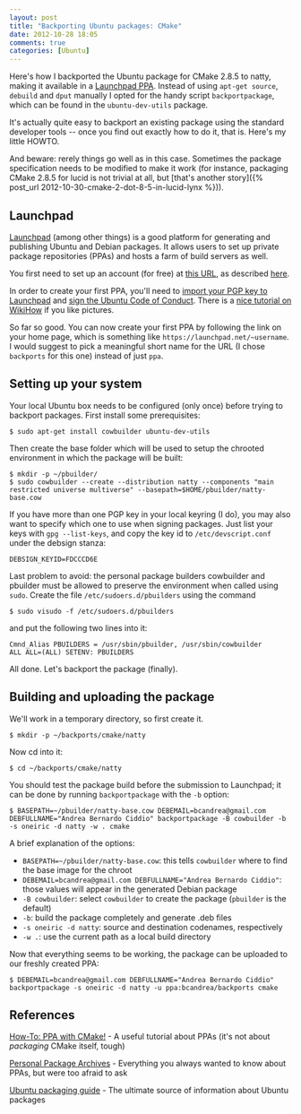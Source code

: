 ```yaml
---
layout: post
title: "Backporting Ubuntu packages: CMake"
date: 2012-10-28 18:05
comments: true
categories: [Ubuntu]
---
```


Here's how I backported the Ubuntu package for CMake 2.8.5 to natty, making it available 
in a [Launchpad PPA](https://ppa.launchpad.net/bcandrea/backports). Instead of using `apt-get source`,
`debuild` and `dput` manually I opted for the handy script `backportpackage`, which can be found in the
`ubuntu-dev-utils` package.

<!-- more -->

It's actually quite easy to backport an existing package using the standard developer tools -- once you find out 
exactly how to do it, that is. Here's my little HOWTO.

And beware: rerely things go well as in this case. Sometimes the package specification needs to be modified 
to make it work (for instance, packaging CMake 2.8.5 for lucid is not trivial at all, but 
[that's another story]({% post_url 2012-10-30-cmake-2-dot-8-5-in-lucid-lynx %})).

## Launchpad

[Launchpad](https://launchpad.net) (among other things) is a good platform for generating and publishing Ubuntu 
and Debian packages. It allows users to set up private package repositories (PPAs) and hosts a farm of build servers as well.

You first need to set up an account (for free) at [this URL](https://login.launchpad.net/+new_account), as described 
[here](https://help.launchpad.net/YourAccount/NewAccount).

In order to create your first PPA, you'll need to [import your PGP key to Launchpad](https://help.launchpad.net/YourAccount/ImportingYourPGPKey)
and [sign the Ubuntu Code of Conduct](https://help.ubuntu.com/community/SigningCodeofConduct). There is a 
[nice tutorial on WikiHow](http://www.wikihow.com/Sign-the-Ubuntu-Code-of-Conduct) if you like pictures.

So far so good. You can now create your first PPA by following the link on your home page, which is something like
`https://launchpad.net/~username`. I would suggest to pick a meaningful short name for the URL (I chose `backports` for
this one) instead of just `ppa`.

## Setting up your system

Your local Ubuntu box needs to be configured (only once) before trying to backport packages. First install some prerequisites:

    $ sudo apt-get install cowbuilder ubuntu-dev-utils

Then create the base folder which will be used to setup the chrooted environment in which the package will be built:

    $ mkdir -p ~/pbuilder/
    $ sudo cowbuilder --create --distribution natty --components "main restricted universe multiverse" --basepath=$HOME/pbuilder/natty-base.cow

If you have more than one PGP key in your local keyring (I do), you may also want to specify which one to use when signing 
packages. Just list your keys with `gpg --list-keys`, and copy the key id to `/etc/devscript.conf` under the debsign stanza:

    DEBSIGN_KEYID=FDCCCD6E

Last problem to avoid: the personal package builders cowbuilder and pbuilder must be allowed to preserve the environment
when called using `sudo`. Create the file `/etc/sudoers.d/pbuilders` using the command

    $ sudo visudo -f /etc/sudoers.d/pbuilders

and put the following two lines into it:

    Cmnd_Alias PBUILDERS = /usr/sbin/pbuilder, /usr/sbin/cowbuilder
    ALL ALL=(ALL) SETENV: PBUILDERS

All done. Let's backport the package (finally).

## Building and uploading the package 

We'll work in a temporary directory, so first create it.

    $ mkdir -p ~/backports/cmake/natty

Now cd into it:

    $ cd ~/backports/cmake/natty

You should test the package build before the submission to Launchpad; it can be done by running `backportpackage` with the `-b` option:

    $ BASEPATH=~/pbuilder/natty-base.cow DEBEMAIL=bcandrea@gmail.com DEBFULLNAME="Andrea Bernardo Ciddio" backportpackage -B cowbuilder -b -s oneiric -d natty -w . cmake

A brief explanation of the options:

* `BASEPATH=~/pbuilder/natty-base.cow`: this tells `cowbuilder` where to find the base image for the chroot
* `DEBEMAIL=bcandrea@gmail.com DEBFULLNAME="Andrea Bernardo Ciddio"`: those values will appear in the generated Debian package
* `-B cowbuilder`: select `cowbuilder` to create the package (`pbuilder` is the default)
* `-b`: build the package completely and generate .deb files
* `-s oneiric -d natty`: source and destination codenames, respectively
* `-w .`: use the current path as a local build directory

Now that everything seems to be working, the package can be uploaded to our freshly created PPA:

    $ DEBEMAIL=bcandrea@gmail.com DEBFULLNAME="Andrea Bernardo Ciddio" backportpackage -s oneiric -d natty -u ppa:bcandrea/backports cmake


## References

[How-To: PPA with CMake!](http://www.simonschneegans.de/?p=346) - A useful tutorial about PPAs (it's not about _packaging_ CMake itself, tough)

[Personal Package Archives](https://help.launchpad.net/Packaging/PPA/) - Everything you always wanted to know about PPAs, but were too afraid to ask

[Ubuntu packaging guide](http://developer.ubuntu.com/packaging/html/) - The ultimate source of information about Ubuntu packages